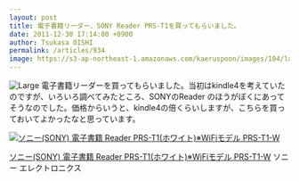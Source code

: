 ```yaml
---
layout: post
title: 電子書籍リーダー、SONY Reader PRS-T1を買ってもらいました。
date: 2011-12-30 17:14:00 +0900
author: Tsukasa OISHI
permalink: /articles/934
image: https://s3-ap-northeast-1.amazonaws.com/kaeruspoon/images/104/large.JPG?1325232803
---
```


![Large](https://s3-ap-northeast-1.amazonaws.com/kaeruspoon/images/104/large.JPG?1325232803)
電子書籍リーダーを買ってもらいました。当初はkindle4を考えていたのですが、いろいろ調べてみたところ、SONYのReader のほうがぼくにあってそうなのでした。価格からいうと、kindle4の倍くらいしますが、こちらを買っておいてよかったなと思っています。

 [![ソニー(SONY) 電子書籍 Reader PRS-T1(ホワイト)※WiFiモデル PRS-T1-W](https://images-na.ssl-images-amazon.com/images/I/31BFBAdFpZL._SL160_.jpg "ソニー(SONY) 電子書籍 Reader PRS-T1(ホワイト)※WiFiモデル PRS-T1-W")](http://www.amazon.co.jp/%E3%82%BD%E3%83%8B%E3%83%BC-Reader-PRS-T1-%E2%80%BBWiFi%E3%83%A2%E3%83%87%E3%83%AB-PRS-T1-W/dp/B0062Z5CQ4%3FSubscriptionId%3DAKIAIKJECTBTL3JTYTKA%26tag%3Dkaeruspoon-22%26linkCode%3Dxm2%26camp%3D2025%26creative%3D165953%26creativeASIN%3DB0062Z5CQ4)

 [ソニー(SONY) 電子書籍 Reader PRS-T1(ホワイト)※WiFiモデル PRS-T1-W](http://www.amazon.co.jp/%E3%82%BD%E3%83%8B%E3%83%BC-Reader-PRS-T1-%E2%80%BBWiFi%E3%83%A2%E3%83%87%E3%83%AB-PRS-T1-W/dp/B0062Z5CQ4%3FSubscriptionId%3DAKIAIKJECTBTL3JTYTKA%26tag%3Dkaeruspoon-22%26linkCode%3Dxm2%26camp%3D2025%26creative%3D165953%26creativeASIN%3DB0062Z5CQ4)
ソニー
エレクトロニクス

